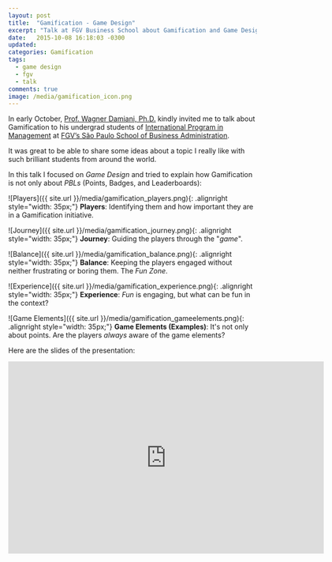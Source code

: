 ```yaml
---
layout: post
title:  "Gamification - Game Design"
excerpt: "Talk at FGV Business School about Gamification and Game Design."
date:   2015-10-08 16:18:03 -0300
updated:
categories: Gamification
tags:
  - game design
  - fgv
  - talk
comments: true
image: /media/gamification_icon.png
---
```


In early October, [Prof. Wagner Damiani, Ph.D.][damiani] kindly invited me to talk about Gamification to his undergrad students of [International Program in Management][fgv-ipm] at [FGV’s São Paulo School of Business Administration][fgv].

It was great to be able to share some ideas about a topic I really like with such brilliant students from around the world.

In this talk I focused on *Game Design* and tried to explain how Gamification is not only about *PBLs* (Points, Badges, and Leaderboards):

![Players]({{ site.url }}/media/gamification_players.png){: .alignright style="width: 35px;"} **Players**:
Identifying them and how important they are in a Gamification initiative.

![Journey]({{ site.url }}/media/gamification_journey.png){: .alignright style="width: 35px;"} **Journey**:
Guiding the players through the "*game*".

![Balance]({{ site.url }}/media/gamification_balance.png){: .alignright style="width: 35px;"} **Balance**:
Keeping the players engaged without neither frustrating or boring them. The *Fun Zone*.

![Experience]({{ site.url }}/media/gamification_experience.png){: .alignright style="width: 35px;"} **Experience**:
*Fun* is engaging, but what can be fun in the context?

![Game Elements]({{ site.url }}/media/gamification_gameelements.png){: .alignright style="width: 35px;"} **Game Elements (Examples)**:
It's not only about points. Are the players *always* aware of the game elements?

Here are the slides of the presentation:

<iframe src="https://docs.google.com/presentation/d/1HnAIXn59KBvkuPEcBdDdmD3txtoHRmTW32jdqb7xhjg/embed?start=false&loop=false&delayms=3000" frameborder="0" width="640" height="389"  allowfullscreen="true" mozallowfullscreen="true" webkitallowfullscreen="true"></iframe>


[damiani]: https://eaesp.fgv.br/en/faculty/wagner-bronze-damiani
[fgv]: http://eaesp.fgvsp.br/en
[fgv-ipm]: http://eaesp.fgvsp.br/en/international-activities/exchange
[fgv-imq]: http://eaesp.fgvsp.br/en/teaching-knowledge/departments/IMQAA
